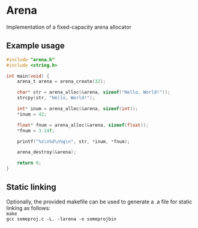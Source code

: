 # Arena

Implementation of a fixed-capacity arena allocator

## Example usage
```C
#include "arena.h"
#include <string.h>

int main(void) {
    arena_t arena = arena_create(32);

    char* str = arena_alloc(&arena, sizeof("Hello, World!"));
    strcpy(str, "Hello, World!");

    int* inum = arena_alloc(&arena, sizeof(int));
    *inum = 42;

    float* fnum = arena_alloc(&arena, sizeof(float));
    *fnum = 3.14f;

    printf("%s\n%d\n%g\n", str, *inum, *fnum);

    arena_destroy(&arena);

    return 0;
}
```

## Static linking
Optionally, the provided makefile can be used to generate a .a file for static linking as follows:\
```make```\
```gcc someproj.c -L. -larena -o someprojbin```
